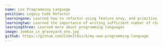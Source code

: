 ```yaml
---
name: Lox Programming Language
position: Legacy Code Refactor
learningone: Learned how to refactor using feature envy, and primitive obsession with Jetbrains Tooling
learningtwo: Learned the importance of writing sufficient number of characterization tests
learningthree: Learned more about programming languages
image: zombie_in_graveyard_one.jpg
github: https://github.com/CodeItQuick/my-own-programming-language
---
```

